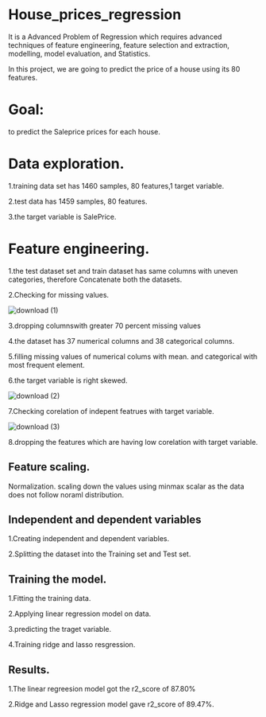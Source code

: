
# House_prices_regression

It is a Advanced Problem of Regression which requires advanced techniques of feature engineering, 
feature selection and extraction, modelling, model evaluation, and Statistics.

In this project, we are going to predict the price of a house using its 80 features.

# Goal:
to predict the Saleprice prices for each house.

# Data exploration.
1.training data set has 1460 samples, 80 features,1 target variable.

2.test data has 1459 samples, 80 features.

3.the target variable is SalePrice.

# Feature engineering.
1.the test dataset set and train dataset has same columns with uneven categories, therefore Concatenate both the datasets.

2.Checking for missing values.

![download (1)](https://user-images.githubusercontent.com/95433685/147868315-e3ea1984-8e0e-44ef-b57d-9d1aab18f466.png)

3.dropping columnswith greater 70 percent missing values

4.the dataset has 37 numerical columns and 38 categorical columns.

5.filling  missing values of numerical colums with mean.
and categorical with most frequent element.

6.the target variable is right skewed.

![download (2)](https://user-images.githubusercontent.com/95433685/147868732-ae0b5104-fa9a-4489-84bb-59b6500f4c70.png)

7.Checking corelation of indepent featrues with target variable.

![download (3)](https://user-images.githubusercontent.com/95433685/147868783-b9b1cd61-caaa-4c7e-842f-b45d5af54ea2.png)

8.dropping the features which are having low corelation with target variable.

## Feature scaling.

Normalization.
scaling down the values using minmax scalar as the data does not follow noraml distribution.

## Independent and dependent variables

1.Creating independent and dependent variables.

2.Splitting the dataset into the Training set and Test set.
## Training the model.
1.Fitting the training data.

2.Applying linear regression model on data.

3.predicting the traget variable.

4.Training ridge and lasso resgression.



## Results.

1.The linear regreesion model got the r2_score of 87.80%

2.Ridge and Lasso regression model gave r2_score of 89.47%.
